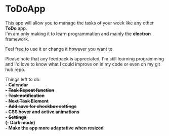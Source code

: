 # ToDoApp

This app will allow you to manage the tasks of your week like any other **ToDo** app.  
I'm am only making it to learn programmation and mainly the **electron** framework.

Feel free to use it or change it however you want to.

Please note that any feedback is appreciated, I'm still learning programming   
and I'd love to know what I could improve on in my code or even on my git hub repo.

Things left to do:  
   __- ~~Calendar~~__  
   __- ~~Task Repeat function~~__  
   __- ~~Task notification~~__    
   __- ~~Next Task Element~~__    
   __- ~~Add save for checkbox settings~~__   
   __- CSS hover and active animations__   
   __- ~~Settings~~__  
   __(- Dark mode)__  
   __- Make the app more adaptative when resized__    
   
